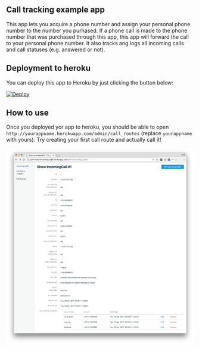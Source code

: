 ## Call tracking example app

This app lets you acquire a phone number and assign your personal phone number to the number you purhased.
If a phone call is made to the phone number that was purchased through this app, this app will forward the
call to your personal phone number. It also tracks ang logs all incoming calls and call statuses 
(e.g. answered or not).

## Deployment to heroku

You can deploy this app to Heroku by just clicking the button below:

[![Deploy](https://www.herokucdn.com/deploy/button.svg)](https://heroku.com/deploy?template=https://github.com/yuki24/twilio-call-tracking-exampleapp/tree/master)

## How to use

Once you deployed yor app to heroku, you should be able to open `http://yourappname.herokuapp.com/admin/call_routes` (replace `yourappname`
with yours). Try creating your first call route and actually call it!

![Tracking example](https://raw.githubusercontent.com/yuki24/twilio-call-tracking-exampleapp/master/screenshots/incoming-call-exmaple.png)
